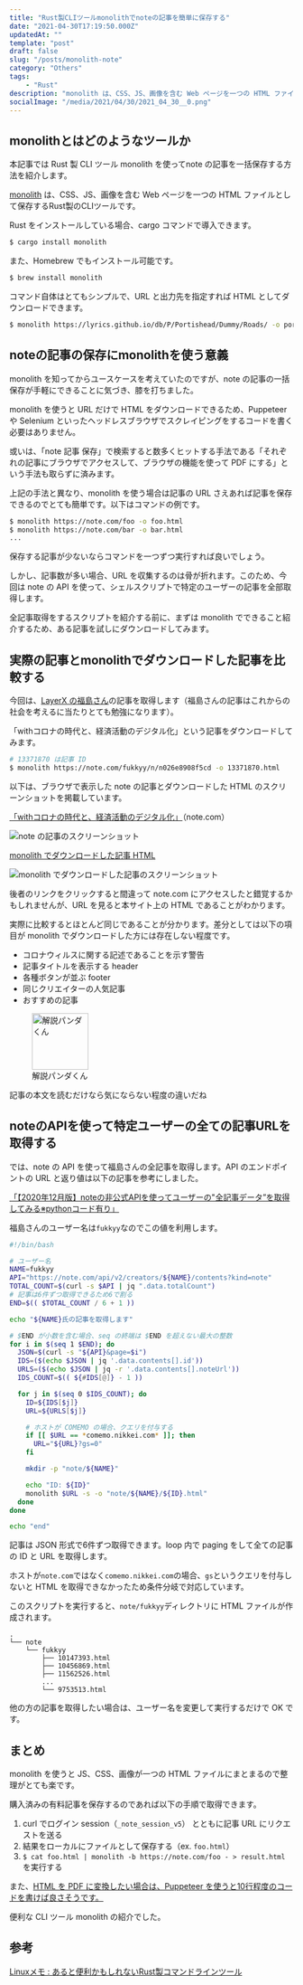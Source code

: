```yaml
---
title: "Rust製CLIツールmonolithでnoteの記事を簡単に保存する"
date: "2021-04-30T17:19:50.000Z"
updatedAt: ""
template: "post"
draft: false
slug: "/posts/monolith-note"
category: "Others"
tags:
    - "Rust"
description: "monolith は、CSS、JS、画像を含む Web ページを一つの HTML ファイルとして保存するRust製のCLIツールです。本記事では monolith を使ってnote の記事を一括保存する方法を紹介します。"
socialImage: "/media/2021/04/30/2021_04_30__0.png"
---
```


## monolithとはどのようなツールか

本記事では Rust 製 CLI ツール monolith を使ってnote の記事を一括保存する方法を紹介します。

[monolith](https://github.com/Y2Z/monolith) は、CSS、JS、画像を含む Web ページを一つの HTML ファイルとして保存するRust製のCLIツールです。

Rust をインストールしている場合、cargo コマンドで導入できます。

```sh
$ cargo install monolith
```

また、Homebrew でもインストール可能です。

```sh
$ brew install monolith
```

コマンド自体はとてもシンプルで、URL と出力先を指定すれば HTML としてダウンロードできます。

```sh
$ monolith https://lyrics.github.io/db/P/Portishead/Dummy/Roads/ -o portishead-roads-lyrics.html
```

## noteの記事の保存にmonolithを使う意義

monolith を知ってからユースケースを考えていたのですが、note の記事の一括保存が手軽にできることに気づき、膝を打ちました。

monolith を使うと URL だけで HTML をダウンロードできるため、Puppeteer や Selenium といったヘッドレスブラウザでスクレイピングをするコードを書く必要はありません。

或いは、「note 記事 保存」で検索すると数多くヒットする手法である「それぞれの記事にブラウザでアクセスして、ブラウザの機能を使って PDF にする」という手法も取らずに済みます。

上記の手法と異なり、monolith を使う場合は記事の URL さえあれば記事を保存できるのでとても簡単です。以下はコマンドの例です。

```sh
$ monolith https://note.com/foo -o foo.html
$ monolith https://note.com/bar -o bar.html
...
```

保存する記事が少ないならコマンドを一つずつ実行すれば良いでしょう。

しかし、記事数が多い場合、URL を収集するのは骨が折れます。このため、今回は note の API を使って、シェルスクリプトで特定のユーザーの記事を全部取得します。

全記事取得をするスクリプトを紹介する前に、まずは monolith でできること紹介するため、ある記事を試しにダウンロードしてみます。

## 実際の記事とmonolithでダウンロードした記事を比較する

今回は、[LayerX の福島さん](https://note.com/fukkyy)の記事を取得します（福島さんの記事はこれからの社会を考えるに当たりとても勉強になります）。

「withコロナの時代と、経済活動のデジタル化」という記事をダウンロードしてみます。

```sh
# 13371870 は記事 ID
$ monolith https://note.com/fukkyy/n/n026e8908f5cd -o 13371870.html
```

以下は、ブラウザで表示した note の記事とダウンロードした HTML のスクリーンショットを掲載しています。

[「withコロナの時代と、経済活動のデジタル化」](https://note.com/fukkyy/n/n026e8908f5cd)（note.com）

![note の記事のスクリーンショット](/media/2021/04/30/2021_04_30__1.png)

[monolith でダウンロードした記事 HTML](/media/2021/04/30/13371870.html)

![monolith でダウンロードした記事のスクリーンショット](/media/2021/04/30/2021_04_30__2.png)

後者のリンクをクリックすると間違って note.com にアクセスしたと錯覚するかもしれませんが、URL を見ると本サイト上の HTML であることがわかります。

実際に比較するとほとんど同じであることが分かります。差分としては以下の項目が monolith でダウンロードした方には存在しない程度です。

- コロナウィルスに関する記述であることを示す警告
- 記事タイトルを表示する header
- 各種ボタンが並ぶ footer
- 同じクリエイターの人気記事
- おすすめの記事

<div class="explain">
  <figure class="explain__figure">
    <div class="explain__figureWrapper">
      <img class="explain__figureImage" src="/photo.jpg" alt="解説パンダくん" width="100" height="100" data-lazy-loaded="true">
    </div>
    <figcaption class="explain__figureCaption">解説パンダくん</figcaption>
  </figure>
  <div class="explain__paragraphWrapper">
    <p class="explain__paragraphContent">記事の本文を読むだけなら気にならない程度の違いだね</p>
  </div>
</div>

## noteのAPIを使って特定ユーザーの全ての記事URLを取得する

では、note の API を使って福島さんの全記事を取得します。API のエンドポイントの URL と返り値は以下の記事を参考にしました。

[「【2020年12月版】noteの非公式APIを使ってユーザーの"全記事データ”を取得してみる※pythonコード有り」](https://note.com/karupoimou/n/n5d8124747158)

福島さんのユーザー名は`fukkyy`なのでこの値を利用します。

```bash
#!/bin/bash

# ユーザー名
NAME=fukkyy
API="https://note.com/api/v2/creators/${NAME}/contents?kind=note"
TOTAL_COUNT=$(curl -s $API | jq ".data.totalCount")
# 記事は6件ずつ取得できるため6で割る
END=$(( $TOTAL_COUNT / 6 + 1 ))

echo "${NAME}氏の記事を取得します"

# $END が小数を含む場合、seq の終端は $END を超えない最大の整数
for i in $(seq 1 $END); do
  JSON=$(curl -s "${API}&page=$i")
  IDS=($(echo $JSON | jq '.data.contents[].id'))
  URLS=($(echo $JSON | jq -r '.data.contents[].noteUrl'))
  IDS_COUNT=$(( ${#IDS[@]} - 1 ))

  for j in $(seq 0 $IDS_COUNT); do
    ID=${IDS[$j]}
    URL=${URLS[$j]}

    # ホストが COMEMO の場合、クエリを付与する
    if [[ $URL == *comemo.nikkei.com* ]]; then
      URL="${URL}?gs=0"
    fi

    mkdir -p "note/${NAME}"

    echo "ID: ${ID}"
    monolith $URL -s -o "note/${NAME}/${ID}.html"
  done
done

echo "end"
```

記事は JSON 形式で6件ずつ取得できます。loop 内で paging をして全ての記事の ID と URL を取得します。

ホストが`note.com`ではなく`comemo.nikkei.com`の場合、`gs`というクエリを付与しないと HTML を取得できなかったため条件分岐で対応しています。

このスクリプトを実行すると、`note/fukkyy`ディレクトリに HTML ファイルが作成されます。

```
.
└── note
    └── fukkyy
        ├── 10147393.html
        ├── 10456869.html
        ├── 11562526.html
        ...
        └── 9753513.html
```

他の方の記事を取得したい場合は、ユーザー名を変更して実行するだけで OK です。

## まとめ

monolith を使うと JS、CSS、画像が一つの HTML ファイルにまとまるので整理がとても楽です。

購入済みの有料記事を保存するのであれば以下の手順で取得できます。

1. curl でログイン session（`_note_session_v5`） とともに記事 URL にリクエストを送る
1. 結果をローカルにファイルとして保存する（ex. `foo.html`）
1. `$ cat foo.html | monolith -b https://note.com/foo - > result.html` を実行する

また、[HTML を PDF に変換したい場合は、Puppeteer を使うと10行程度のコードを書けば良さそうです。](https://qiita.com/chenglin/items/9c4ed0dd626234b71a2c#234-puppeteer)

便利な CLI ツール monolith の紹介でした。

## 参考

[Linuxメモ : あると便利かもしれないRust製コマンドラインツール](https://wonderwall.hatenablog.com/entry/rust-command-line-tools)
